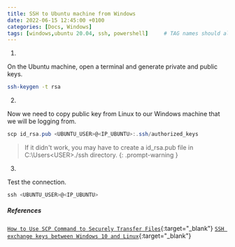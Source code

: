 ```yaml
---
title: SSH to Ubuntu machine from Windows
date: 2022-06-15 12:45:00 +0100
categories: [Docs, Windows]
tags: [windows,ubuntu 20.04, ssh, powershell]     # TAG names should always be lowercase
---
```


1.
On the Ubuntu machine, open a terminal and generate private and public keys.
```bash
ssh-keygen -t rsa
```

2.
Now we need to copy public key from Linux to our Windows machine that we will be logging from. 

```powershell
scp id_rsa.pub <UBUNTU_USER>@<IP_UBUNTU>:.ssh/authorized_keys
```

> If it didn't work, you may have to create a id_rsa.pub file in C:\Users\<USER>\./ssh directory.
{: .prompt-warning }


3.
Test the connection.

```powershell
ssh <UBUNTU_USER>@<IP_UBUNTU>
```


##### References 
[`How to Use SCP Command to Securely Transfer Files`](https://linuxize.com/post/how-to-use-scp-command-to-securely-transfer-files/){:target="_blank"}
[`SSH exchange keys between Windows 10 and Linux`](https://youtu.be/iHbLatrPF2M){:target="_blank"}
